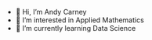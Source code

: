 - 👋 Hi, I’m Andy Carney
- 👀 I’m interested in Applied Mathematics
- 🌱 I’m currently learning Data Science


<!---
carneya/carneya is a ✨ special ✨ repository because its `README.md` (this file) appears on your GitHub profile.
You can click the Preview link to take a look at your changes.

- 💞️ I’m looking to collaborate on ...
- 📫 How to reach me ...

--->
